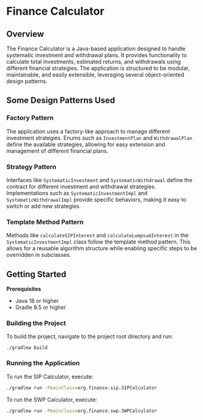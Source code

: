 # Finance Calculator

## Overview

The Finance Calculator is a Java-based application designed to handle systematic investment and withdrawal plans. It provides functionality to calculate total investments, estimated returns, and withdrawals using different financial strategies. The application is structured to be modular, maintainable, and easily extensible, leveraging several object-oriented design patterns.

## Some Design Patterns Used

### Factory Pattern

The application uses a factory-like approach to manage different investment strategies. Enums such as `InvestmentPlan` and `WithdrawalPlan` define the available strategies, allowing for easy extension and management of different financial plans.

### Strategy Pattern

Interfaces like `SystematicInvestment` and `SystematicWithdrawal` define the contract for different investment and withdrawal strategies. Implementations such as `SystematicInvestmentImpl` and `SystematicWithdrawalImpl` provide specific behaviors, making it easy to switch or add new strategies.

### Template Method Pattern

Methods like `calculateSIPInterest` and `calculateLumpsumInterest` in the `SystematicInvestmentImpl` class follow the template method pattern. This allows for a reusable algorithm structure while enabling specific steps to be overridden in subclasses.


## Getting Started
**Prerequisites**
- Java 18 or higher
- Gradle 8.5 or higher


### Building the Project

To build the project, navigate to the project root directory and run:

```**bash**
./gradlew build
```

### Running the Application

To run the SIP Calculator, execute:
```bash
./gradlew run -PmainClass=org.finance.sip.SIPCalculator
```


To run the SWP Calculator, execute:
```bash
./gradlew run -PmainClass=org.finance.swp.SWPCalculator
```